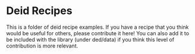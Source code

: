 # Deid Recipes

This is a folder of deid recipe examples. If you have a recipe that you think
would be useful for others, please contribute it here! You can also
add it to be included with the library (under ded/data) if you think this
level of contribution is more relevant.
